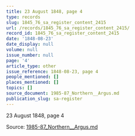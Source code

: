 ```yaml
---
title: 23 August 1848, page 4
type: records
slug: 1845_76_sa_register_content_2415
url: /records/1845_76_sa_register_content_2415/
record_id: 1845_76_sa_register_content_2415
date: '1848-08-23'
date_display: null
volume: null
issue_number: null
page: '4'
article_type: other
issue_reference: 1848-08-23, page 4
people_mentioned: []
places_mentioned: []
topics: []
source_document: 1985-87_Northern__Argus.md
publication_slug: sa-register
---
```


23 August 1848, page 4

Source: [1985-87_Northern__Argus.md](/downloads/markdown/1985-87_Northern__Argus.md)
